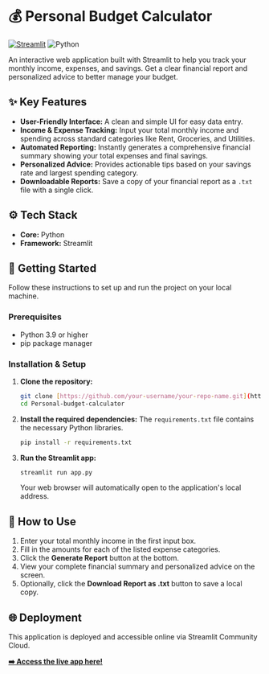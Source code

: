 # 💰 Personal Budget Calculator

[![Streamlit](https://static.streamlit.io/badges/streamlit_badge_black_white.svg)](https://streamlit.io)
![Python](https://img.shields.io/badge/Python-3.9%2B-blue.svg)

An interactive web application built with Streamlit to help you track your monthly income, expenses, and savings. Get a clear financial report and personalized advice to better manage your budget.



## ✨ Key Features

- **User-Friendly Interface:** A clean and simple UI for easy data entry.
- **Income & Expense Tracking:** Input your total monthly income and spending across standard categories like Rent, Groceries, and Utilities.
- **Automated Reporting:** Instantly generates a comprehensive financial summary showing your total expenses and final savings.
- **Personalized Advice:** Provides actionable tips based on your savings rate and largest spending category.
- **Downloadable Reports:** Save a copy of your financial report as a `.txt` file with a single click.

## ⚙️ Tech Stack

- **Core:** Python
- **Framework:** Streamlit

## 🚀 Getting Started

Follow these instructions to set up and run the project on your local machine.

### Prerequisites

- Python 3.9 or higher
- pip package manager

### Installation & Setup

1.  **Clone the repository:**
    ```bash
    git clone [https://github.com/your-username/your-repo-name.git](https://github.com/Saksham-official/Personal-budget-calculator/tree/main)
    cd Personal-budget-calculator
    ```

2.  **Install the required dependencies:**
    The `requirements.txt` file contains the necessary Python libraries.
    ```bash
    pip install -r requirements.txt
    ```

3.  **Run the Streamlit app:**
    ```bash
    streamlit run app.py
    ```
    Your web browser will automatically open to the application's local address.

## 📝 How to Use

1.  Enter your total monthly income in the first input box.
2.  Fill in the amounts for each of the listed expense categories.
3.  Click the **Generate Report** button at the bottom.
4.  View your complete financial summary and personalized advice on the screen.
5.  Optionally, click the **Download Report as .txt** button to save a local copy.

## 🌐 Deployment

This application is deployed and accessible online via Streamlit Community Cloud.

**[➡️ Access the live app here!](https://personal-budget-calculator-123.streamlit.app/)**
